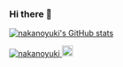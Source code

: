 ### Hi there 👋

[![nakanoyuki's GitHub stats](https://github-readme-stats.vercel.app/api?username=nakanoyuki)](https://github.com/nakanoyuki/github-readme-stats)

<p align="left">
  <a href="https://github.com/nakanoyuki/nakanoyuki/">
    <img src="https://komarev.com/ghpvc/?username=nakanoyuki" alt="nakanoyuki" />
  </a>
  <a href="https://github.com/nakanoyuki">
    <img height="20" src="https://img.shields.io/github/followers/nakanoyuki?label=follow&logo=github&style=flat" />
  </a>
  
</p>
